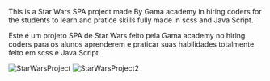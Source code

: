 This is a Star Wars SPA project made By Gama academy in hiring coders for the students to learn and pratice skills fully made in scss and Java Script.

Este é um projeto SPA de  Star Wars feito pela Gama academy no hiring coders para os alunos aprenderem e praticar suas habilidades totalmente feito em scss e Java Script.



![StarWarsProject](https://user-images.githubusercontent.com/64990900/124666494-81d1ed00-de84-11eb-8b8a-06c203a1f932.png)
![StarWarsProject2](https://user-images.githubusercontent.com/64990900/124666513-8ac2be80-de84-11eb-9d56-f3d262c95453.png)
